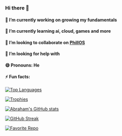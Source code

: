 ### Hi there 👋

#### 🔭 I’m currently working on growing my fundamentals
#### 🌱 I’m currently learning ai, cloud, games and more
#### 👯 I’m looking to collaborate on [PhillOS](https://github.com/abrahamn/PhillOS)
#### 🤔 I’m looking for help with 
#### 😄 Pronouns: He
#### ⚡ Fun facts:
[![Top Languages](https://github-readme-stats.vercel.app/api/top-langs/?username=AbrahamN&theme=dark)](https://github.com/anuraghazra/github-readme-stats)

[![Trophies](https://github-profile-trophy.vercel.app/?username=AbrahamN&theme=darkhub&row=2&column=3&no-bg=true)](https://github.com/ryo-ma/github-profile-trophy)

[![Abraham's GitHub stats](https://github-readme-stats.vercel.app/api?username=AbrahamN&count_private=true&show_icons=true&theme=dark)](https://github.com/anuraghazra/github-readme-stats)

[![GitHub Streak](http://github-readme-streak-stats.herokuapp.com?user=AbrahamN&theme=dark)](https://git.io/streak-stats)

[![Favorite Repo](https://github-readme-stats.vercel.app/api/pin/?username=AbrahamN&repo=ml-agents&theme=dark)](https://github.com/abrahamn/ml-agents)

